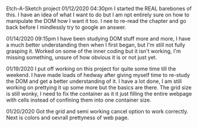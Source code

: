 Etch-A-Sketch project
01/12/2020 04:30pm
I started the REAL barebones of this. I have an idea of what I want to do but I am npt entirely sure on how to manipulate the DOM how I want it too. I nee to re-read the chapter and go back before I mindlessly try to google an answer.


01/14/2020 09:15pm
I have been studying DOM stuff more and more, I have a much better understanding then when I first began, but I'm still not fully grasping it.
Worked on some of the inner coding but it isn't working, I'm missing something, unsure of how obvious it is or not just yet.


01/19/2020
I put off working on this project for quite some time till the weekend. I have made loads of hedway after giving myself time to re-study the DOM and get a better understanding of it. I have a lot done, I am still working on prettying it up some more but the basics are there. The grid size is still wonky, I need to fix the container as it it just filling the entire webpage with cells instead of confining them into one container size.

01/20/2020
Got the grid and semi working cancel option to work correctly. Next is colors and oevrall prettyness of web page.